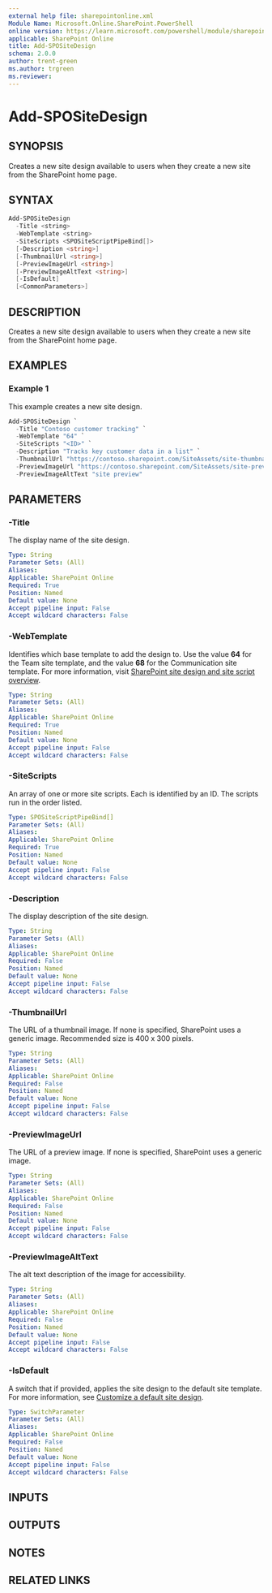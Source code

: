 ```yaml
---
external help file: sharepointonline.xml
Module Name: Microsoft.Online.SharePoint.PowerShell
online version: https://learn.microsoft.com/powershell/module/sharepoint-online/add-spositedesign
applicable: SharePoint Online
title: Add-SPOSiteDesign
schema: 2.0.0
author: trent-green
ms.author: trgreen
ms.reviewer:
---
```


# Add-SPOSiteDesign

## SYNOPSIS

Creates a new site design available to users when they create a new site from the SharePoint home page.

## SYNTAX

```powershell
Add-SPOSiteDesign
  -Title <string>
  -WebTemplate <string>
  -SiteScripts <SPOSiteScriptPipeBind[]>
  [-Description <string>]
  [-ThumbnailUrl <string>]
  [-PreviewImageUrl <string>]
  [-PreviewImageAltText <string>]
  [-IsDefault]
  [<CommonParameters>]
```

## DESCRIPTION

Creates a new site design available to users when they create a new site from the SharePoint home page.

## EXAMPLES

### Example 1

This example creates a new site design.

```powershell
Add-SPOSiteDesign `
  -Title "Contoso customer tracking" `
  -WebTemplate "64" `
  -SiteScripts "<ID>" `
  -Description "Tracks key customer data in a list" `
  -ThumbnailUrl "https://contoso.sharepoint.com/SiteAssets/site-thumbnail.png" `
  -PreviewImageUrl "https://contoso.sharepoint.com/SiteAssets/site-preview.png" `
  -PreviewImageAltText "site preview" 
```

## PARAMETERS

### -Title

The display name of the site design.

```yaml
Type: String
Parameter Sets: (All)
Aliases:
Applicable: SharePoint Online
Required: True
Position: Named
Default value: None
Accept pipeline input: False
Accept wildcard characters: False
```

### -WebTemplate

Identifies which base template to add the design to. Use the value **64** for the Team site template, and the value **68** for the Communication site template.
For more information, visit [SharePoint site design and site script overview](https://learn.microsoft.com/sharepoint/dev/declarative-customization/site-design-overview).

```yaml
Type: String
Parameter Sets: (All)
Aliases:
Applicable: SharePoint Online
Required: True
Position: Named
Default value: None
Accept pipeline input: False
Accept wildcard characters: False
```

### -SiteScripts

An array of one or more site scripts. Each is identified by an ID. The scripts run in the order listed.

```yaml
Type: SPOSiteScriptPipeBind[]
Parameter Sets: (All)
Aliases:
Applicable: SharePoint Online
Required: True
Position: Named
Default value: None
Accept pipeline input: False
Accept wildcard characters: False
```

### -Description

The display description of the site design.

```yaml
Type: String
Parameter Sets: (All)
Aliases:
Applicable: SharePoint Online
Required: False
Position: Named
Default value: None
Accept pipeline input: False
Accept wildcard characters: False
```

### -ThumbnailUrl

The URL of a thumbnail image. If none is specified, SharePoint uses a generic image. Recommended size is 400 x 300 pixels.

```yaml
Type: String
Parameter Sets: (All)
Aliases:
Applicable: SharePoint Online
Required: False
Position: Named
Default value: None
Accept pipeline input: False
Accept wildcard characters: False
```

### -PreviewImageUrl

The URL of a preview image. If none is specified, SharePoint uses a generic image.

```yaml
Type: String
Parameter Sets: (All)
Aliases:
Applicable: SharePoint Online
Required: False
Position: Named
Default value: None
Accept pipeline input: False
Accept wildcard characters: False
```

### -PreviewImageAltText

The alt text description of the image for accessibility.

```yaml
Type: String
Parameter Sets: (All)
Aliases:
Applicable: SharePoint Online
Required: False
Position: Named
Default value: None
Accept pipeline input: False
Accept wildcard characters: False
```

### -IsDefault

A switch that if provided, applies the site design to the default site template. For more information, see [Customize a default site design](https://learn.microsoft.com/sharepoint/dev/declarative-customization/customize-default-site-design).

```yaml
Type: SwitchParameter
Parameter Sets: (All)
Aliases:
Applicable: SharePoint Online
Required: False
Position: Named
Default value: None
Accept pipeline input: False
Accept wildcard characters: False
```

## INPUTS

## OUTPUTS

## NOTES

## RELATED LINKS

